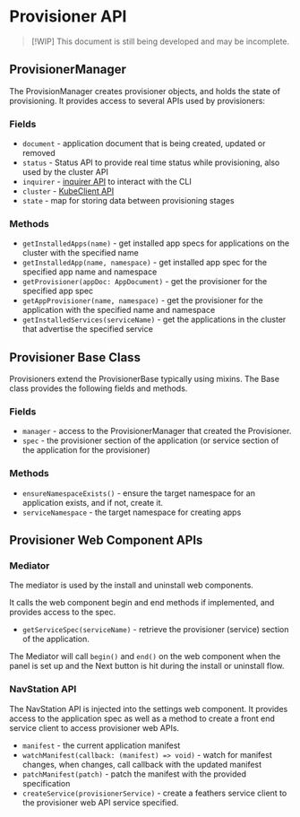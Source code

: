 <!-- markdownlint-disable MD024 -->

# Provisioner API

> [!WIP]
> This document is still being developed and may be incomplete.

## ProvisionerManager

The ProvisionManager creates provisioner objects, and holds the state of provisioning. It provides access to several APIs used by provisioners:

### Fields

- `document` - application document that is being created, updated or removed
- `status` - Status API to provide real time status while provisioning, also used by the cluster API
- `inquirer` - [inquirer API](https://github.com/SBoudrias/Inquirer.js#readme) to interact with the CLI
- `cluster` - [KubeClient API](/references/kubeclient.md)
- `state` - map for storing data between provisioning stages

### Methods

- `getInstalledApps(name)` - get installed app specs for applications on the cluster with the specified name
- `getInstalledApp(name, namespace)` - get installed app spec for the specified app name and namespace
- `getProvisioner(appDoc: AppDocument)` - get the provisioner for the specified app spec
- `getAppProvisioner(name, namespace)` - get the provisioner for the application with the specified name and namespace
- `getInstalledServices(serviceName)` - get the applications in the cluster that advertise the specified service

## Provisioner Base Class

Provisioners extend the ProvisionerBase typically using mixins. The Base class provides the following fields and methods.

### Fields

- `manager` - access to the ProvisionerManager that created the Provisioner.
- `spec` - the provisioner section of the application (or service section of the application for the provisioner)

### Methods

- `ensureNamespaceExists()` - ensure the target namespace for an application exists, and if not, create it.
- `serviceNamespace` - the target namespace for creating apps

## Provisioner Web Component APIs

### Mediator

The mediator is used by the install and uninstall web components.

It calls the web component begin and end methods if implemented, and provides access to the spec.

- `getServiceSpec(serviceName)` - retrieve the provisioner (service) section of the application.

The Mediator will call `begin()` and `end()` on the web component when the panel is set up and the Next button is hit during the install or uninstall flow.

### NavStation API

The NavStation API is injected into the settings web component. It provides access to the application spec as well as a method to create a front end service client to access provisioner web APIs.

- `manifest` - the current application manifest
- `watchManifest(callback: (manifest) => void)` - watch for manifest changes, when changes, call callback with the updated manifest
- `patchManifest(patch)` - patch the manifest with the provided specification
- `createService(provisionerService)` - create a feathers service client to the provisioner web API service specified.
